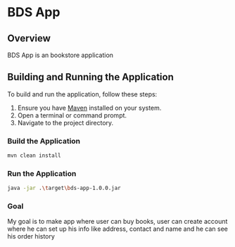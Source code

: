 # BDS App

## Overview

BDS App is an bookstore application

## Building and Running the Application

To build and run the application, follow these steps:

1. Ensure you have [Maven](https://maven.apache.org/install.html) installed on your system.
2. Open a terminal or command prompt.
3. Navigate to the project directory.

### Build the Application

```bash
mvn clean install
```
### Run the Application
```bash
java -jar .\target\bds-app-1.0.0.jar
```
### Goal
My goal is to make app where user can buy books, user can create account where 
he can set up his info like address, contact and name and he can see his order history  
